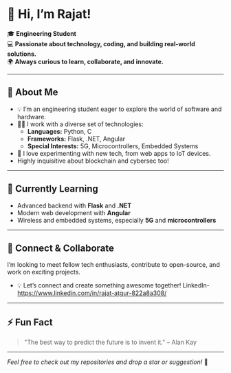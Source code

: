# 👋 Hi, I’m Rajat!

🎓 **Engineering Student**  
💻 **Passionate about technology, coding, and building real-world solutions.**  
🌍 **Always curious to learn, collaborate, and innovate.**

---

## 🚀 About Me

- 💡 I’m an engineering student eager to explore the world of software and hardware.
- 🧑‍💻 I work with a diverse set of technologies:
  - **Languages:** Python, C
  - **Frameworks:** Flask, .NET, Angular
  - **Special Interests:** 5G, Microcontrollers, Embedded Systems
- 🔬 I love experimenting with new tech, from web apps to IoT devices.
- Highly inquisitive about blockchain and cybersec too!

---

## 🌱 Currently Learning

- Advanced backend with **Flask** and **.NET**
- Modern web development with **Angular**
- Wireless and embedded systems, especially **5G** and **microcontrollers**

---

## 🤝 Connect & Collaborate

I’m looking to meet fellow tech enthusiasts, contribute to open-source, and work on exciting projects.

- 💡 Let’s connect and create something awesome together!
      LinkedIn- https://www.linkedin.com/in/rajat-atgur-822a8a308/
---

## ⚡ Fun Fact

> "The best way to predict the future is to invent it." – Alan Kay

---

*Feel free to check out my repositories and drop a star or suggestion!* 🌟

